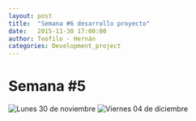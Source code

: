 ```yaml
---
layout: post
title:  "Semana #6 desarrollo proyecto"
date:   2015-11-30 17:00:00
author: Teófilo - Hernán
categories: Development_project
---
```


# Semana #5

![Lunes 30 de noviembre]({{site.baseurl}}/assets/project_progress/week06_01.jpg)
![Viernes 04 de diciembre]({{site.baseurl}}/assets/project_progress/week06_02.jpg)
